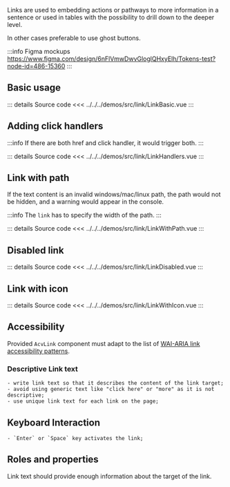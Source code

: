 Links are used to embedding actions or pathways to more information in a sentence or used in tables with the possibility to drill down to the deeper level.

In other cases preferable to use ghost buttons.

:::info Figma mockups
https://www.figma.com/design/6nFlVmwDwvGloglQHxyElh/Tokens-test?node-id=486-15360
:::

## Basic usage

<LinkBasic/>

::: details Source code
<<< ../../../demos/src/link/LinkBasic.vue
:::

## Adding click handlers

:::info
If there are both href and click handler, it would trigger both.
:::

<LinkHandlers/>

::: details Source code
<<< ../../../demos/src/link/LinkHandlers.vue
:::

## Link with path

If the text content is an invalid windows/mac/linux path, the path would not be hidden, and a warning would appear in the console.

:::info
The `link` has to specify the width of the path.
:::

<LinkWithPath />

::: details Source code
<<< ../../../demos/src/link/LinkWithPath.vue
:::

## Disabled link

<LinkDisabled />

::: details Source code
<<< ../../../demos/src/link/LinkDisabled.vue
:::

## Link with icon

<LinkWithIcon />

::: details Source code
<<< ../../../demos/src/link/LinkWithIcon.vue
:::

## Accessibility

Provided `AcvLink` component must adapt to the list of
[WAI-ARIA link accessibility patterns](https://www.w3.org/WAI/ARIA/apg/patterns/link/).

### Descriptive Link text

    - write link text so that it describes the content of the link target;
    - avoid using generic text like "click here" or "more" as it is not descriptive;
    - use unique link text for each link on the page;

## Keyboard Interaction

    - `Enter` or `Space` key activates the link;

## Roles and properties

Link text should provide enough information about the target of the link.
